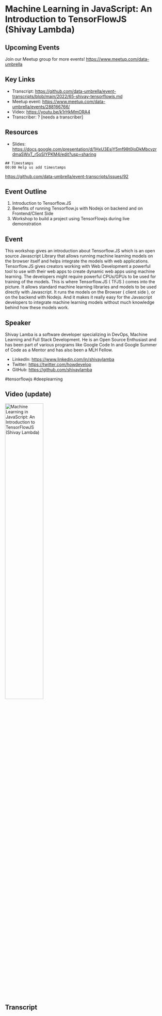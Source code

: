 # Machine Learning in JavaScript: An Introduction to TensorFlowJS (Shivay Lambda)

## Upcoming Events
Join our Meetup group for more events!
https://www.meetup.com/data-umbrella

## Key Links
- Transcript: https://github.com/data-umbrella/event-transcripts/blob/main/2022/65-shivay-tensorflowjs.md 
- Meetup event: https://www.meetup.com/data-umbrella/events/288166766/
- Video: https://youtu.be/k1rHkMmORA4
- Transcriber:  ? [needs a transcriber]

## Resources
- Slides:  https://docs.google.com/presentation/d/1HxU3EsjY5mf98t0IoDkMbcvzrdmaSWxT_r5oSlYPKM4/edit?usp=sharing

```
## Timestamps
00:00 Help us add timestamps
```
https://github.com/data-umbrella/event-transcripts/issues/92

## Event Outline
1. Introduction to Tensorflow.JS
2. Benefits of running Tensorflow.js with Nodejs on backend and on Frontend/Client Side
3. Workshop to build a project using TensorFlowjs during live demonstration

## Event

This workshop gives an introduction about Tensorflow.JS which is an open source Javascript Library that allows running machine learning models on the browser itself and helps integrate the models with web applications. Tensorflow.JS gives creators working with Web Development a powerful tool to use with their web apps to create dynamic web apps using machine learning. The developers might require powerful CPUs/GPUs to be used for training of the models. This is where Tensorflow.JS ( TFJS ) comes into the picture. It allows standard machine learning libraries and models to be used directly with Javascript. It runs the models on the Browser ( client side ), or on the backend with Nodejs. And it makes it really easy for the Javascript developers to integrate machine learning models without much knowledge behind how these models work.


## Speaker

Shivay Lamba is a software developer specializing in DevOps, Machine Learning and Full Stack Development. He is an Open Source Enthusiast and has been part of various programs like Google Code In and Google Summer of Code as a Mentor and has also been a MLH Fellow.

- LinkedIn: https://www.linkedin.com/in/shivaylamba
- Twitter: https://twitter.com/howdevelop
- GitHub: https://github.com/shivaylamba

#tensorflowjs #deeplearning 

## Video (update)
<a href="http://www.youtube.com/watch?feature=player_embedded&v=k1rHkMmORA4" target="_blank"><img src="http://img.youtube.com/vi/k1rHkMmORA4/0.jpg"
alt="Machine Learning in JavaScript: An Introduction to TensorFlowJS (Shivay Lambda)" width="50%" /></a>

## Transcript
